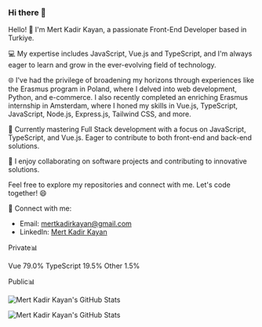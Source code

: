 ### Hi there 👋

Hello! 👋 I'm Mert Kadir Kayan, a passionate Front-End Developer based in Turkiye.

💻 My expertise includes JavaScript, Vue.js and TypeScript, and I'm always eager to learn and grow in the ever-evolving field of technology.

🌐 I've had the privilege of broadening my horizons through experiences like the Erasmus program in Poland, where I delved into web development, Python, and e-commerce. I also recently completed an enriching Erasmus internship in Amsterdam, where I honed my skills in Vue.js, TypeScript, JavaScript, Node.js, Express.js, Tailwind CSS, and more.

🌱 Currently mastering Full Stack development with a focus on JavaScript, TypeScript, and Vue.js. Eager to contribute to both front-end and back-end solutions.

🤝 I enjoy collaborating on software projects and contributing to innovative solutions.

Feel free to explore my repositories and connect with me. Let's code together! 😄

🔗 Connect with me:
- Email: [mertkadirkayan@gmail.com](mailto:mertkadirkayan@gmail.com)
- LinkedIn: [Mert Kadir Kayan](https://www.linkedin.com/in/mert-kadir-kayan-03aba3163/)

  
Private📊 


  Vue 79.0%  TypeScript  19.5%  Other 1.5%

Public📊 



![Mert Kadir Kayan's GitHub Stats](https://github-readme-stats.vercel.app/api/top-langs/?username=mert2kk&layout=compact&count_private=true)


![Mert Kadir Kayan's GitHub Stats](https://github-readme-stats.vercel.app/api?username=mert2kk&hide=stars,issues,contribs&show_icons=true&theme=radical&include_all_commits=true&count_private=true)



